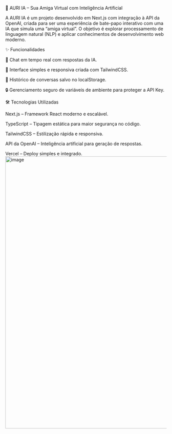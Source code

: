 🤖 AURI IA – Sua Amiga Virtual com Inteligência Artificial

A AURI IA é um projeto desenvolvido em Next.js com integração à API da OpenAI, criada para ser uma experiência de bate-papo interativo com uma IA que simula uma “amiga virtual”. O objetivo é explorar processamento de linguagem natural (NLP) e aplicar conhecimentos de desenvolvimento web moderno.

✨ Funcionalidades

💬 Chat em tempo real com respostas da IA.

🎨 Interface simples e responsiva criada com TailwindCSS.

💾 Histórico de conversas salvo no localStorage.

🔒 Gerenciamento seguro de variáveis de ambiente para proteger a API Key.

🛠️ Tecnologias Utilizadas

Next.js – Framework React moderno e escalável.

TypeScript – Tipagem estática para maior segurança no código.

TailwindCSS – Estilização rápida e responsiva.

API da OpenAI – Inteligência artificial para geração de respostas.

Vercel – Deploy simples e integrado.
<img width="1304" height="850" alt="image" src="https://github.com/user-attachments/assets/c83a0906-0be4-4d66-8ae9-82dbb88000b6" />
